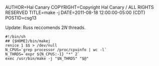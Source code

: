 AUTHOR=Hal Canary
COPYRIGHT=Copyright Hal Canary / ALL RIGHTS RESERVED
TITLE=make -j
DATE=2011-08-18 12:00:00-05:00 (CDT)
POSTID=csg13

Update: Russ reccomends 2<em>N</em> threads.

    #!/bin/sh
    ## {$HOME}/bin/makej
    renice 1 $$ > /dev/null
    N_CPUS=`grep processor /proc/cpuinfo | wc -l`
    N_THRDS=`expr ${N_CPUS:-1} "*" 2`
    exec /usr/bin/make -j "$N_THRDS" "$@"
